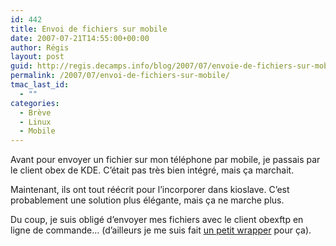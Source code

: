 ```yaml
---
id: 442
title: Envoi de fichiers sur mobile
date: 2007-07-21T14:55:00+00:00
author: Régis
layout: post
guid: http://regis.decamps.info/blog/2007/07/envoie-de-fichiers-sur-mobile/
permalink: /2007/07/envoi-de-fichiers-sur-mobile/
tmac_last_id:
  - ""
categories:
  - Brève
  - Linux
  - Mobile
---
```

Avant pour envoyer un fichier sur mon téléphone par mobile, je passais par le client obex de KDE. C&rsquo;était pas très bien intégré, mais ça marchait.

Maintenant, ils ont tout réécrit pour l&rsquo;incorporer dans kioslave. C&rsquo;est probablement une solution plus élégante, mais ça ne marche plus.

Du coup, je suis obligé d&rsquo;envoyer mes fichiers avec le client obexftp en ligne de commande&#8230; (d&rsquo;ailleurs je me suis fait [un petit wrapper](http://shellutils.googlecode.com/svn/trunk/send2bt.sh) pour ça).